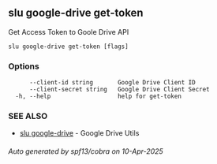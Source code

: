 ## slu google-drive get-token

Get Access Token to Goole Drive API

```
slu google-drive get-token [flags]
```

### Options

```
      --client-id string       Google Drive Client ID
      --client-secret string   Google Drive Client Secret
  -h, --help                   help for get-token
```

### SEE ALSO

* [slu google-drive](slu_google-drive.md)	 - Google Drive Utils

###### Auto generated by spf13/cobra on 10-Apr-2025
